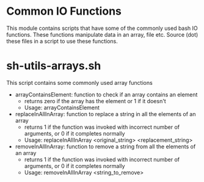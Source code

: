# Common IO Functions

This module contains scripts that have some of the commonly used bash IO functions. These functions manipulate data in an array, file etc.
Source (dot) these files in a script to use these functions.

# sh-utils-arrays.sh
This script contains some commonly used array functions
- arrayContainsElement: function to check if an array contains an element
  - returns zero if the array has the element or 1 if it doesn't
  - Usage: arrayContainsElement <element> <array>
- replaceInAllInArray: function to replace a string in all the elements of an array
  - returns 1 if the function was invoked with incorrect number of arguments, or 0 if it completes normally
  - Usage: replaceInAllInArray <original_string> <replacement_string> <array>
- removeInAllInArray: function to remove a string from all the elements of an array
  - returns 1 if the function was invoked with incorrect number of arguments, or 0 if it completes normally
  - Usage: removeInAllInArray <string_to_remove> <array>
